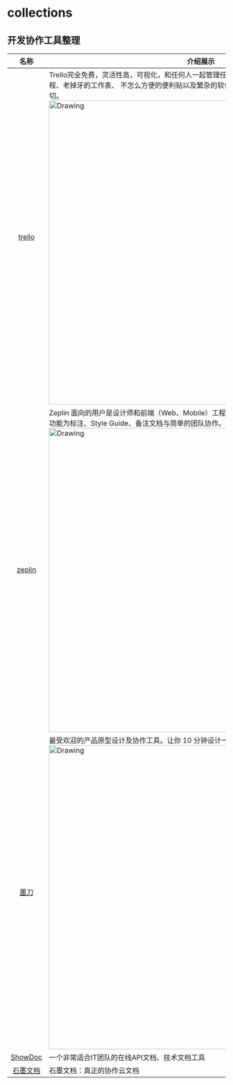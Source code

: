 # collections
## 开发协作工具整理

名称  | 介绍展示
:---: | --- 
[trello](https://trello.com/home)  |  Trello完全免费，灵活性高，可视化，和任何人一起管理任何事情。管理项目不再需要冗长的邮件线程、老掉牙的工作表、 不怎么方便的便利贴以及繁杂的软件。Trello 让你一眼 即可掌控项目中的一切。<img src="https://d2k1ftgv7pobq7.cloudfront.net/meta/p/res/images/fb4de993e22034b76539da073ea8d35c/home-hero.png" alt="Drawing" width="700px" />
[zeplin](https://www.zeplin.io/)  |  Zeplin 面向的用户是设计师和前端（Web、Mobile）工程师，相当于做的是中间桥梁这一块，核心功能为标注、Style Guide、备注文档与简单的团队协作。<img src="https://pic2.zhimg.com/b67ffc138ca678448f40c6bcb9f89d69_b.jpg" alt="Drawing" width="700px" />
[墨刀](https://modao.cc/)  |  最受欢迎的产品原型设计及协作工具。让你 10 分钟设计一个 App<img src="http://img1sw.baidu.com/soft/9a/39695/fc0cd518dbc64d27c602fa5a2b2dde15.jpg" alt="Drawing" width="700px" />
[ShowDoc](http://www.showdoc.cc/)  |  一个非常适合IT团队的在线API文档、技术文档工具
[石墨文档](https://shimo.im/)  |  石墨文档：真正的协作云文档
